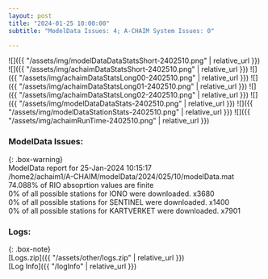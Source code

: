 ```yaml
---
layout: post
title: "2024-01-25 10:00:00"
subtitle: "ModelData Issues: 4; A-CHAIM System Issues: 0"

---
```


![]({{ "/assets/img/modelDataDataStatsShort-2402510.png" | relative_url }})
![]({{ "/assets/img/achaimDataStatsShort-2402510.png" | relative_url }})
![]({{ "/assets/img/achaimDataStatsLong00-2402510.png" | relative_url }})
![]({{ "/assets/img/achaimDataStatsLong01-2402510.png" | relative_url }})
![]({{ "/assets/img/achaimDataStatsLong02-2402510.png" | relative_url }})
![]({{ "/assets/img/modelDataDataStats-2402510.png" | relative_url }})
![]({{ "/assets/img/modelDataStationStats-2402510.png" | relative_url }})
![]({{ "/assets/img/achaimRunTime-2402510.png" | relative_url }})


### ModelData Issues:  
  
{: .box-warning}  
 ModelData report for 25-Jan-2024 10:15:17   
 /home2/achaim1/A-CHAIM/modelData/2024/025/10/modelData.mat   
 74.088% of RIO absoprtion values are finite   
 0% of all possible stations for IONO were downloaded. x3680   
 0% of all possible stations for SENTINEL were downloaded. x1400   
 0% of all possible stations for KARTVERKET were downloaded. x7901   
  


### Logs:  
  
{: .box-note}  
[Logs.zip]({{ "/assets/other/logs.zip" | relative_url }})  
[Log Info]({{ "/logInfo" | relative_url }})  
